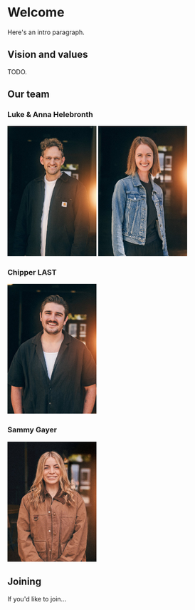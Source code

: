 # Welcome

Here's an intro paragraph.

## Vision and values

TODO.

## Our team

### Luke & Anna Helebronth

<img src="./images/luke.jpg" alt="ALT" width="200">

<img src="./images/anna.jpg" alt="ALT" width="200">

### Chipper LAST

<img src="./images/chipper.jpg" alt="ALT" width="200">

### Sammy Gayer

<img src="./images/sammy.jpg" alt="ALT" width="200">

## Joining

If you'd like to join...

<!-- link to roles, skills, commitments? -->

